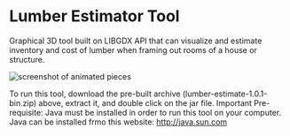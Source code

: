 Lumber Estimator Tool
========================

Graphical 3D tool built on LIBGDX API that can visualize and estimate inventory and cost of lumber when framing out rooms of a house or structure.

![screenshot of animated pieces](https://raw.github.com/pantinor/lumber-estimate/master/preview.png)

To run this tool, download the pre-built archive (lumber-estimate-1.0.1-bin.zip) above, extract it, and double click on the jar file.
Important Pre-requisite:  Java must be installed in order to run this tool on your computer.  
Java can be installed frmo this website: http://java.sun.com